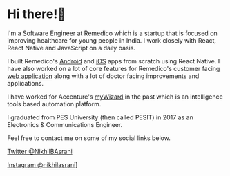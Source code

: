 # Hi there!👋

I'm a Software Engineer at Remedico which is a startup that is focused on improving healthcare for young people in India. I work closely with React, React Native and JavaScript on a daily basis.

I built Remedico's [Android](https://play.google.com/store/apps/details?id=com.remedicoapp) and [iOS](https://apps.apple.com/in/app/remedico/id1478936836) apps from scratch using React Native. I have also worked on a lot of core features for Remedico's customer facing [web application](https://remedicohealth.com) along with a lot of doctor facing improvements and applications.

I have worked for Accenture's [myWizard](https://www.accenture.com/in-en/services/applied-intelligence/mywizard-intelligent-automation-platform) in the past which is an intelligence tools based automation platform.

I graduated from PES University (then called PESIT) in 2017 as an Electronics & Communications Engineer.

Feel free to contact me on some of my social links below.

[Twitter @NikhilBAsrani](https://twitter.com/NikhilBAsrani)

[Instagram @nikhilasrani](https://instagram.com/nikhilasrani)]
